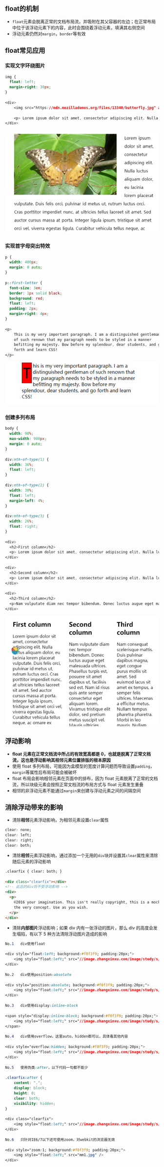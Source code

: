 ## float的机制

- `float`元素会脱离正常的文档布局流，并吸附在其父容器的左边；在正常布局中位于该浮动元素下的内容，此时会围绕着浮动元素，填满其右侧空间
- 浮动元素仍然对`margin`，`border`等有效

## float常见应用

### 实现文字环绕图片

```css
img {
  float: left;
  margin-right: 30px;
}

<div>
    <img src="https://mdn.mozillademos.org/files/13340/butterfly.jpg" alt="A pretty butterfly with red, white, and brown coloring, sitting on a large leaf">

    <p> Lorem ipsum dolor sit amet, consectetur adipiscing elit. Nulla luctus aliquam dolor, eu lacinia lorem placerat vulputate. Duis felis orci, pulvinar id metus ut, rutrum luctus orci. Cras porttitor imperdiet nunc, at ultricies tellus laoreet sit amet. Sed auctor cursus massa at porta. Integer ligula ipsum, tristique sit amet orci vel, viverra egestas ligula. Curabitur vehicula tellus neque, ac ornare ex malesuada et. In vitae convallis lacus. Aliquam erat volutpat. Suspendisse ac imperdiet turpis. Aenean finibus sollicitudin eros pharetra congue. Duis ornare egestas augue ut luctus. Proin blandit quam nec lacus varius commodo et a urna. Ut id ornare felis, eget fermentum sapien.</p>
</div>
```

![image-20200526155250330](../../../public/images/image-20200526155250330.png)

### 实现首字母突出特效

```css
p {
  width: 400px;
  margin: 0 auto;
}

p::first-letter {
  font-size: 3em;
  border: 1px solid black;
  background: red;
  float: left;
  padding: 2px;
  margin-right: 4px;
}

<p>
    This is my very important paragraph. I am a distinguished gentleman
    of such renown that my paragraph needs to be styled in a manner
    befitting my majesty. Bow before my splendour, dear students, and go
    forth and learn CSS!
</p>
```

![image-20200526155444461](../../../public/images/image-20200526155444461.png)

### 创建多列布局

```css
body {
  width: 90%;
  max-width: 900px;
  margin: 0 auto;
}

div:nth-of-type(1) {
  width: 36%;
  float: left;
}

div:nth-of-type(2) {
  width: 30%;
  float: left;
  margin-left: 4%;
}

div:nth-of-type(3) {
  width: 26%;
  float: right;
}

<div>
  <h2>First column</h2>
  <p> Lorem ipsum dolor sit amet, consectetur adipiscing elit. Nulla luctus aliquam dolor, eu lacinia lorem placerat vulputate. Duis felis orci, pulvinar id metus ut, rutrum luctus orci. Cras porttitor imperdiet nunc, at ultricies tellus laoreet sit amet. Sed auctor cursus massa at porta. Integer ligula ipsum, tristique sit amet orci vel, viverra egestas ligula. Curabitur vehicula tellus neque, ac ornare ex malesuada et. In vitae convallis lacus. Aliquam erat volutpat. Suspendisse ac imperdiet turpis. Aenean finibus sollicitudin eros pharetra congue. Duis ornare egestas augue ut luctus. Proin blandit quam nec lacus varius commodo et a urna. Ut id ornare felis, eget fermentum sapien.</p>
</div>

<div>
  <h2>Second column</h2>
  <p> Lorem ipsum dolor sit amet, consectetur adipiscing elit. Nulla luctus aliquam dolor, eu lacinia lorem placerat vulputate. Duis felis orci, pulvinar id metus ut, rutrum luctus orci. Cras porttitor imperdiet nunc, at ultricies tellus laoreet sit amet. Sed auctor cursus massa at porta. Integer ligula ipsum, tristique sit amet orci vel, viverra egestas ligula. Curabitur vehicula tellus neque, ac ornare ex malesuada et. In vitae convallis lacus. Aliquam erat volutpat. Suspendisse ac imperdiet turpis. Aenean finibus sollicitudin eros pharetra congue. Duis ornare egestas augue ut luctus. Proin blandit quam nec lacus varius commodo et a urna. Ut id ornare felis, eget fermentum sapien.</p>
</div>

<div>
  <h2>Third column</h2>
  <p>Nam vulputate diam nec tempor bibendum. Donec luctus augue eget malesuada ultrices. Phasellus turpis est, posuere sit amet dapibus ut, facilisis sed est. Nam id risus quis ante semper consectetur eget aliquam lorem. Vivamus tristique elit dolor, sed pretium metus suscipit vel. Mauris ultricies lectus sed lobortis finibus. Vivamus eu urna eget velit cursus viverra quis vestibulum sem. Aliquam tincidunt eget purus in interdum. Cum sociis natoque penatibus et magnis dis parturient montes, nascetur ridiculus mus.</p>
</div>
```

![image-20200526160051845](../../../public/images/image-20200526160051845.png)

## 浮动影响

- **float 元素在正常文档流中所占的有效宽高都是 0，也就是脱离了正常文档流，这也是浮动影响其相邻元素位置排版的根本原因**
- 使用 float 多列布局，可能因为盒模型的宽度计算问题而导致设置`padding`，`margin`等属性后布局可能会被破坏
- float 布局会影响相邻元素在页面中的排布，因为 float 元素脱离了正常的文档流，所以块级元素会按照正常文档流的布局方式与 float 元素发生重叠
- 相邻的非浮动元素不能通过`margin`来创建与浮动元素之间的间隔空间

## 消除浮动带来的影响

- 清除**相邻**元素浮动影响，为相邻元素设置`clear`属性

```css
clear: none;
clear: left;
clear: right;
clear: both;
```

- 清除**相邻**元素浮动影响，通过添加一个无用的`div`块并设置其`clear`属性来清除随后元素的浮动影响

```html
.clearfix { clear: both; }

<div class="clearfix"></div>
<!-- 此后的div将不受浮动影响 -->
<div>
  <p>
    ©2016 your imagination. This isn't really copyright, this is a mockery of
    the very concept. Use as you wish.
  </p>
</div>
```

- 清除**内部图片**浮动影响；如果 div 内有一张浮动的图片，那么 div 的高度会发生塌陷，有以下 5 种方法清除浮动图片造成的影响

```css
No.1   div使用float

<div style="float:left; background:#f0f3f9; padding:20px;">
    <img style="float:left;" src="//image.zhangxinxu.com/image/study/s/s128/mm1.jpg" />
</div>

No.2   div使用position:absolute

<div style="position:absolute; background:#f0f3f9; padding:20px;">
    <img style="float:left;" src="//image.zhangxinxu.com/image/study/s/s128/mm1.jpg" />
</div>

No.3   div使用display:inline-block

<span style="display:inline-block; background:#f0f3f9; padding:20px;">
    <img style="float:left;" src="//image.zhangxinxu.com/image/study/s/s128/mm1.jpg" />
</span>

No.4   div使用overflow，这里auto，hidden都可以，具体看其他内容

<div style="overflow:hidden; background:#f0f3f9; padding:20px;">
    <img style="float:left;" src="//image.zhangxinxu.com/image/study/s/s128/mm1.jpg" />
</div>

No.5   使用伪类:after，以下代码一句都不能少

.clearfix:after {
    content: ".";
    display: block;
    height: 0;
    clear: both;
    visibility: hidden;
}

<div class="clearfix">
    <img style="float:left;" src="//image.zhangxinxu.com/image/study/s/s128/mm1.jpg" />
</div>

No.6   只针对IE6/7以下还可使用zoom，对webkit的浏览器无效

<div style="zoom:1; background:#f0f3f9; padding:20px;">
    <img style="float:left;" src="mm1.jpg" />
</div>
```
